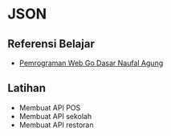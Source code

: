 # JSON

## Referensi Belajar

- [Pemrograman Web Go Dasar Naufal Agung](https://dasarpemrogramangolang.novalagung.com/A-json.html)

## Latihan

- Membuat API POS
- Membuat API sekolah
- Membuat API restoran
